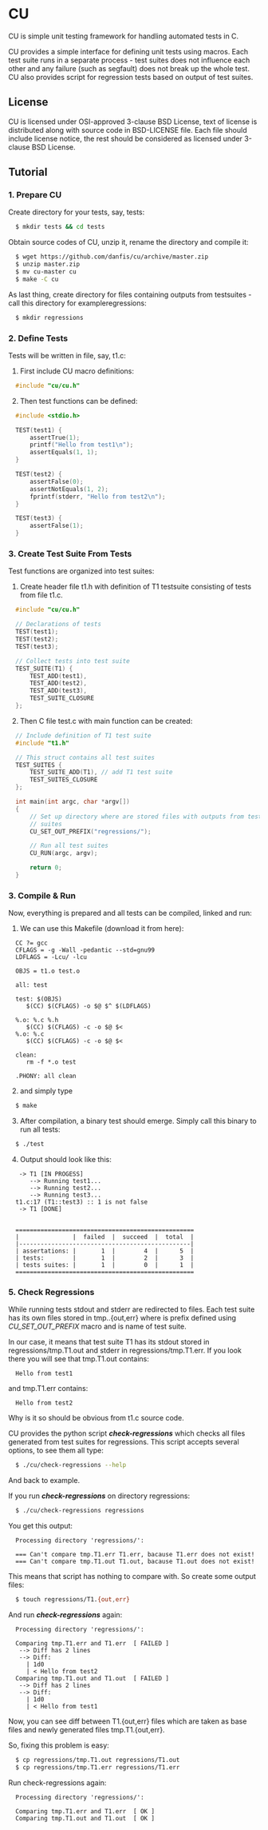 # CU

CU is simple unit testing framework for handling automated tests in C.

CU provides a simple interface for defining unit tests using macros.
Each test suite runs in a separate process - test suites does not influence
each other and any failure (such as segfault) does not break up the whole test.
CU also provides script for regression tests based on output of test suites.

## License
CU is licensed under OSI-approved 3-clause BSD License, text of license
is distributed along with source code in BSD-LICENSE file.
Each file should include license notice, the rest should be considered as
licensed under 3-clause BSD License.

## Tutorial

### 1. Prepare CU
Create directory for your tests, say, tests:
```sh
  $ mkdir tests && cd tests
```

Obtain source codes of CU, unzip it, rename the directory and compile it:
```sh
  $ wget https://github.com/danfis/cu/archive/master.zip
  $ unzip master.zip
  $ mv cu-master cu
  $ make -C cu
```

As last thing, create directory for files containing outputs from testsuites - call this directory for exampleregressions:
```sh
  $ mkdir regressions
```

### 2. Define Tests
Tests will be written in file, say, t1.c:

1. First include CU macro definitions:
```cpp
  #include "cu/cu.h"
```

2. Then test functions can be defined:
```cpp
  #include <stdio.h>

  TEST(test1) {
      assertTrue(1);
      printf("Hello from test1\n");
      assertEquals(1, 1);
  }

  TEST(test2) {
      assertFalse(0);
      assertNotEquals(1, 2);
      fprintf(stderr, "Hello from test2\n");
  }

  TEST(test3) {
      assertFalse(1);
  }
```

### 3. Create Test Suite From Tests
Test functions are organized into test suites:

1. Create header file t1.h with definition of T1 testsuite consisting of tests from file t1.c.
```cpp
  #include "cu/cu.h"

  // Declarations of tests
  TEST(test1);
  TEST(test2);
  TEST(test3);

  // Collect tests into test suite
  TEST_SUITE(T1) {
      TEST_ADD(test1),
      TEST_ADD(test2),
      TEST_ADD(test3),
      TEST_SUITE_CLOSURE
  };
```

2. Then C file test.c with main function can be created:
```cpp
  // Include definition of T1 test suite
  #include "t1.h"

  // This struct contains all test suites
  TEST_SUITES {
      TEST_SUITE_ADD(T1), // add T1 test suite
      TEST_SUITES_CLOSURE
  };

  int main(int argc, char *argv[])
  {
      // Set up directory where are stored files with outputs from test
      // suites
      CU_SET_OUT_PREFIX("regressions/");

      // Run all test suites
      CU_RUN(argc, argv);

      return 0;
  }
```

### 3. Compile & Run
Now, everything is prepared and all tests can be compiled, linked and run:

1. We can use this Makefile (download it from here):
```make
  CC ?= gcc
  CFLAGS = -g -Wall -pedantic --std=gnu99
  LDFLAGS = -Lcu/ -lcu

  OBJS = t1.o test.o

  all: test

  test: $(OBJS)
     $(CC) $(CFLAGS) -o $@ $^ $(LDFLAGS)

  %.o: %.c %.h
     $(CC) $(CFLAGS) -c -o $@ $<
  %.o: %.c
     $(CC) $(CFLAGS) -c -o $@ $<

  clean:
     rm -f *.o test

  .PHONY: all clean
```

2. and simply type
```sh
  $ make
```

3. After compilation, a binary test should emerge. Simply call this binary to run all tests:
```sh
  $ ./test
```

4. Output should look like this:
```
   -> T1 [IN PROGESS]
      --> Running test1...
      --> Running test2...
      --> Running test3...
  t1.c:17 (T1::test3) :: 1 is not false
   -> T1 [DONE]


  ==================================================
  |               |  failed  |  succeed  |  total  |
  |------------------------------------------------|
  | assertations: |       1  |        4  |      5  |
  | tests:        |       1  |        2  |      3  |
  | tests suites: |       1  |        0  |      1  |
  ==================================================
```

### 5. Check Regressions
While running tests stdout and stderr are redirected to files.
Each test suite has its own files stored in
<PREFIX>tmp.<TSNAME>.{out,err} where <PREFIX> is prefix defined
using *CU_SET_OUT_PREFIX* macro and <TSNAME> is name of test suite.

In our case, it means that test suite T1 has its stdout stored
in regressions/tmp.T1.out and stderr in regressions/tmp.T1.err.
If you look there you will see that tmp.T1.out contains:
```
  Hello from test1
```

and tmp.T1.err contains:
```
  Hello from test2
```

Why is it so should be obvious from t1.c source code.

CU provides the python script ***check-regressions*** which checks
all files generated from test suites for regressions. This
script accepts several options, to see them all type:
```sh
  $ ./cu/check-regressions --help
```

And back to example.

If you run ***check-regressions*** on directory regressions:
```sh
  $ ./cu/check-regressions regressions
```

You get this output:
```
  Processing directory 'regressions/':

  === Can't compare tmp.T1.err T1.err, bacause T1.err does not exist!
  === Can't compare tmp.T1.out T1.out, bacause T1.out does not exist!
```

This means that script has nothing to compare with. So create some output files:
```sh
  $ touch regressions/T1.{out,err}
```

And run ***check-regressions*** again:
```
  Processing directory 'regressions/':

  Comparing tmp.T1.err and T1.err  [ FAILED ]
   --> Diff has 2 lines
   --> Diff:
     | 1d0
     | < Hello from test2
  Comparing tmp.T1.out and T1.out  [ FAILED ]
   --> Diff has 2 lines
   --> Diff:
     | 1d0
     | < Hello from test1
```

Now, you can see diff between T1.{out,err} files which are taken as
base files and newly generated files tmp.T1.{out,err}.

So, fixing this problem is easy:
```sh
  $ cp regressions/tmp.T1.out regressions/T1.out
  $ cp regressions/tmp.T1.err regressions/T1.err
```

Run check-regressions again:
```
  Processing directory 'regressions/':

  Comparing tmp.T1.err and T1.err  [ OK ]
  Comparing tmp.T1.out and T1.out  [ OK ]
```
